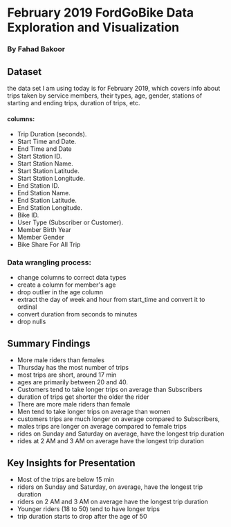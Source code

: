 # February 2019 FordGoBike Data Exploration and Visualization
### By Fahad Bakoor

## Dataset
the data set I am using today is for February 2019, which covers info about trips taken by service members, their types, age, gender, stations of starting and ending trips, duration of trips, etc.
#### columns:
- Trip Duration (seconds).
- Start Time and Date.
- End Time and Date
- Start Station ID.
- Start Station Name.
- Start Station Latitude.
- Start Station Longitude.
- End Station ID.
- End Station Name.
- End Station Latitude.
- End Station Longitude.
- Bike ID.
- User Type (Subscriber or Customer).
- Member Birth Year        
- Member Gender             
- Bike Share For All Trip

### Data wrangling process:
- change columns to correct data types 
- create a column for member's age 
- drop outlier in the age column 
- extract the day of week and hour from start_time and convert it to ordinal
- convert duration from seconds to minutes
- drop nulls

## Summary Findings
- More male riders than females 
- Thursday has the most number of trips
- most trips are short, around 17 min 
- ages are primarily between 20 and 40.
- Customers tend to take longer trips on average than Subscribers 
- duration of trips get shorter the older the rider
- There are more male riders than female 
- Men tend to take longer trips on average than women 
- customers trips are much longer on average compared to Subscribers,
- males trips are longer on average compared to female trips 
- rides on Sunday and Saturday on average, have the longest trip duration 
- rides at 2 AM and 3 AM on average have the longest trip duration


## Key Insights for Presentation
- Most of the trips are below 15 min
- riders on Sunday and Saturday, on average, have the longest trip duration
- riders on 2 AM and 3 AM on average have the longest trip duration
- Younger riders (18 to 50) tend to have longer trips
- trip duration starts to drop after the age of 50

